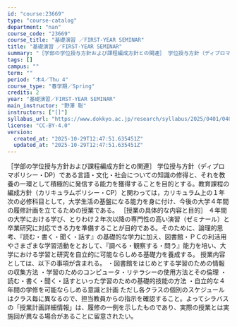 ```yaml
---
id: "course:23669"
type: "course-catalog"
department: "nan"
course_code: "23669"
course_title: "基礎演習 ／FIRST-YEAR SEMINAR"
title: "基礎演習 ／FIRST-YEAR SEMINAR"
summary: "［学部の学位授与方針および課程編成方針との関連］ 学位授与方針（ディプロマポリシー・DP）である言語・文化・社会についての知識の修得と、それを教養の一環として積極的に発信する能力を獲得することを目的とする。教育課程の編成方針（カリキュラムポ…"
tags: []
campus: ""
term: ""
period: "木4／Thu 4"
course_type: "春学期／Spring"
credits: 2
year: "基礎演習／FIRST-YEAR SEMINAR"
main_instructor: "野澤 聡"
instructors: ["[]"]
syllabus_url: "https://www.dokkyo.ac.jp/research/syllabus/2025/0401/0401_23669_ja_JP.html"
license: "CC-BY-4.0"
version:
  created_at: "2025-10-29T12:47:51.635451Z"
  updated_at: "2025-10-29T12:47:51.635451Z"
---
```

［学部の学位授与方針および課程編成方針との関連］ 学位授与方針（ディプロマポリシー・DP）である言語・文化・社会についての知識の修得と、それを教養の一環として積極的に発信する能力を獲得することを目的とする。教育課程の編成方針（カリキュラムポリシー・CP）と関わっては，カリキュラム上の１年次の必修科目として，大学生活の基盤になる能力を身に付け、今後の大学４年間の履修計画を立てるための授業である。 ［授業の具体的な内容と目的］ ４年間の大学における学び、とりわけ２年次以降の専門性の高い演習（ゼミナール）と卒業研究に対応できる力を準備することが目的である。そのために、論理的思考、『読む・書く・聞く・話す』の基礎的な学力に加え、図書館・ＰＣの利活用やさまざまな学習活動をとおして、『調べる・観察する・問う』能力を培い、大学における学習と研究を自立的に可能ならしめる基礎力を養成する。 授業内容としては、以下の事項が含まれる。 ・図書館をはじめとする学習のための情報の収集方法 ・学習のためのコンピュータ・リテラシーの使用方法とその倫理 ・読む・書く・聞く・話すといった学習のための基礎的技能の方法 ・自立的な４年間の学修を可能ならしめる意識と計画 ただし各クラスの個別のスケジュールはクラス毎に異なるので、担当教員からの指示を確認すること。よってシラバスの「授業計画詳細情報」は、履修の一例を示したものであり、実際の授業とは実施回が異なる場合があることに留意されたい。
